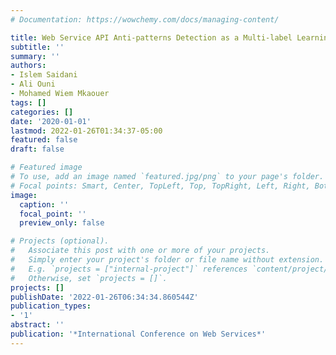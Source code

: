```yaml
---
# Documentation: https://wowchemy.com/docs/managing-content/

title: Web Service API Anti-patterns Detection as a Multi-label Learning Problem
subtitle: ''
summary: ''
authors:
- Islem Saidani
- Ali Ouni
- Mohamed Wiem Mkaouer
tags: []
categories: []
date: '2020-01-01'
lastmod: 2022-01-26T01:34:37-05:00
featured: false
draft: false

# Featured image
# To use, add an image named `featured.jpg/png` to your page's folder.
# Focal points: Smart, Center, TopLeft, Top, TopRight, Left, Right, BottomLeft, Bottom, BottomRight.
image:
  caption: ''
  focal_point: ''
  preview_only: false

# Projects (optional).
#   Associate this post with one or more of your projects.
#   Simply enter your project's folder or file name without extension.
#   E.g. `projects = ["internal-project"]` references `content/project/deep-learning/index.md`.
#   Otherwise, set `projects = []`.
projects: []
publishDate: '2022-01-26T06:34:34.860544Z'
publication_types:
- '1'
abstract: ''
publication: '*International Conference on Web Services*'
---
```

